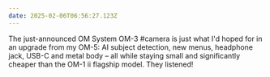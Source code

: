```yaml
---
date: 2025-02-06T06:56:27.123Z
---
```


The just-announced OM System OM-3 #camera is just what I'd hoped for in an upgrade from my OM-5: AI subject detection, new menus, headphone jack, USB-C and metal body – all while staying small and significantly cheaper than the OM-1 ii flagship model. They listened!
